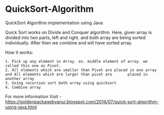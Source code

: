 QuickSort-Algorithm
===================

QuickSort Algorithm implementation using Java

Quick Sort works on Divide and Conquer algorithm. Here, given array is divided into two parts, left and right. and both array are being sorted individually. After then we combine and will have sorted array.

How it works:

    1. Pick up any element in Array. ex. middle element of array. we called this one as Pivot.
    2. All elements which are smaller than Pivot are placed in one array and All elements which are larger than pivot are       placed in another array
    3. Using recursion sort both array using quicksort
    4. Combine array
    
For more information Visit - https://goldenpackagebyanuj.blogspot.com/2014/07/quick-sort-algorithm-using-java.html
